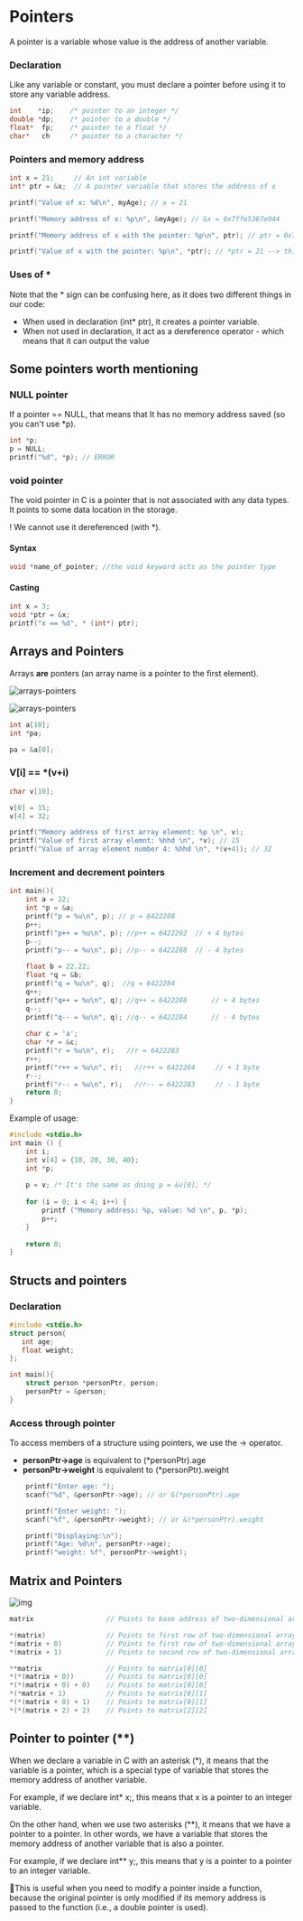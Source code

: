 # Pointers

A pointer is a variable whose value is the address of another variable. 

### Declaration
Like any variable or constant, you must declare a pointer before using it to store any variable address. 
```c
int    *ip;    /* pointer to an integer */
double *dp;    /* pointer to a double */
float*  fp;    /* pointer to a float */
char*   ch     /* pointer to a character */
```

### Pointers and memory address

```c
int x = 21;     // An int variable
int* ptr = &x;  // A pointer variable that stores the address of x

printf("Value of x: %d\n", myAge); // x = 21

printf("Memory address of x: %p\n", &myAge); // &x = 0x7ffe5367e044

printf("Memory address of x with the pointer: %p\n", ptr); // ptr = 0x7ffe5367e044

printf("Value of x with the pointer: %p\n", *ptr); // *ptr = 21 --> this is called dereference
```

### Uses of *

Note that the * sign can be confusing here, as it does two different things in our code:
* When used in declaration (int* ptr), it creates a pointer variable.
* When not used in declaration, it act as a dereference operator - which means that it can output the value 

## Some pointers worth mentioning
### NULL pointer
If a pointer == NULL, that means that It has no memory address saved (so you can't use *p).

``` c
int *p;
p = NULL;
printf("%d", *p); // ERROR
```

### void pointer
The void pointer in C is a pointer that is not associated with any data types. It points to some data location in the storage.

! We cannot use it dereferenced (with *).

#### Syntax

``` c
void *name_of_pointer; //the void keyword acts as the pointer type
```

#### Casting
``` c
int x = 3;
void *ptr = &x;
printf("x == %d", * (int*) ptr);
```

## Arrays and Pointers

Arrays **are** ponters (an array name is a pointer to the first element).

![arrays-pointers](./img/pointers-arrays.PNG)

 ![arrays-pointers](./img/pointer-arrays2.PNG)

```c
int a[10];
int *pa;

pa = &a[0];
```

### V[i] == *(v+i)

```c
char v[10];

v[0] = 15;
v[4] = 32;

printf("Memory address of first array element: %p \n", v); 
printf("Value of first array elemnt: %hhd \n", *v); // 15
printf("Value of array element number 4: %hhd \n", *(v+4)); // 32
```

### Increment and decrement pointers

```c
int main(){
    int a = 22;
    int *p = &a;
    printf("p = %u\n", p); // p = 6422288
    p++;
    printf("p++ = %u\n", p); //p++ = 6422292  // + 4 bytes
    p--;
    printf("p-- = %u\n", p); //p-- = 6422288  // - 4 bytes
 
    float b = 22.22;
    float *q = &b;
    printf("q = %u\n", q);  //q = 6422284
    q++;
    printf("q++ = %u\n", q); //q++ = 6422288      // + 4 bytes
    q--;
    printf("q-- = %u\n", q); //q-- = 6422284      // - 4 bytes
 
    char c = 'a';
    char *r = &c;
    printf("r = %u\n", r);   //r = 6422283
    r++;
    printf("r++ = %u\n", r);   //r++ = 6422284     // + 1 byte
    r--;
    printf("r-- = %u\n", r);   //r-- = 6422283     // - 1 byte
    return 0;
}
```
Example of usage:

```c
#include <stdio.h>
int main () {
	int i;
    int v[4] = {10, 20, 30, 40}; 
	int *p;
    
	p = v; /* It's the same as doing p = &v[0]; */
    
	for (i = 0; i < 4; i++) {
		printf ("Memory address: %p, value: %d \n", p, *p);
		p++;
	}
    
	return 0;
}
```

## Structs and pointers

### Declaration
```c
#include <stdio.h>
struct person{
   int age;
   float weight;
};

int main(){
    struct person *personPtr, person;
    personPtr = &person;
}
```

### Access through pointer
To access members of a structure using pointers, we use the -> operator. 

* **personPtr->age** is equivalent to (*personPtr).age
* **personPtr->weight** is equivalent to (*personPtr).weight
  
```c
    printf("Enter age: ");
    scanf("%d", &personPtr->age); // or &(*personPtr).age

    printf("Enter weight: ");
    scanf("%f", &personPtr->weight); // or &(*personPtr).weight

    printf("Displaying:\n");
    printf("Age: %d\n", personPtr->age);
    printf("weight: %f", personPtr->weight);
```

## Matrix and Pointers

![img](./img/pointer-notation-of-two-dimensional-array.png)

``` c
matrix                  // Points to base address of two-dimensional array.

*(matrix)               // Points to first row of two-dimensional array.
*(matrix + 0)           // Points to first row of two-dimensional array.
*(matrix + 1)           // Points to second row of two-dimensional array.

**matrix                // Points to matrix[0][0]
*(*(matrix + 0))        // Points to matrix[0][0]
*(*(matrix + 0) + 0)    // Points to matrix[0][0]
*(*matrix + 1)          // Points to matrix[0][1]
*(*(matrix + 0) + 1)    // Points to matrix[0][1]
*(*(matrix + 2) + 2)    // Points to matrix[2][2]
```

## Pointer to pointer (**)

When we declare a variable in C with an asterisk (*), it means that the variable is a pointer, which is a special type of variable that stores the memory address of another variable.

For example, if we declare int* x;, this means that x is a pointer to an integer variable.

On the other hand, when we use two asterisks (**), it means that we have a pointer to a pointer. In other words, we have a variable that stores the memory address of another variable that is also a pointer.

For example, if we declare int** y;, this means that y is a pointer to a pointer to an integer variable.

🌟This is useful when you need to modify a pointer inside a function, because the original pointer is only modified if its memory address is passed to the function (i.e., a double pointer is used).